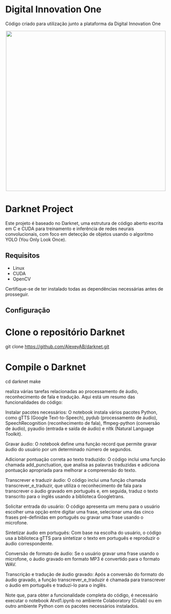 # Digital Innovation One

Código criado para utilização junto a plataforma da Digital Innovation One

<p align="center"><img src="./Logo.png" width="500"></p>

# Darknet Project

Este projeto é baseado no Darknet, uma estrutura de código aberto escrita em C e CUDA para treinamento e inferência de redes neurais convolucionais, com foco em detecção de objetos usando o algoritmo YOLO (You Only Look Once).

## Requisitos

- Linux
- CUDA
- OpenCV

Certifique-se de ter instalado todas as dependências necessárias antes de prosseguir.

## Configuração

# Clone o repositório Darknet
git clone https://github.com/AlexeyAB/darknet.git

# Compile o Darknet
cd darknet
make


realiza várias tarefas relacionadas ao processamento de áudio, reconhecimento de fala e tradução. Aqui está um resumo das funcionalidades do código:

Instalar pacotes necessários: O notebook instala vários pacotes Python, como gTTS (Google Text-to-Speech), pydub (processamento de áudio), SpeechRecognition (reconhecimento de fala), ffmpeg-python (conversão de áudio), pyaudio (entrada e saída de áudio) e nltk (Natural Language Toolkit).

Gravar áudio: O notebook define uma função record que permite gravar áudio do usuário por um determinado número de segundos.

Adicionar pontuação correta ao texto traduzido: O código inclui uma função chamada add_punctuation, que analisa as palavras traduzidas e adiciona pontuação apropriada para melhorar a compreensão do texto.

Transcrever e traduzir áudio: O código inclui uma função chamada transcrever_e_traduzir, que utiliza o reconhecimento de fala para transcrever o áudio gravado em português e, em seguida, traduz o texto transcrito para o inglês usando a biblioteca Googletrans.

Solicitar entrada do usuário: O código apresenta um menu para o usuário escolher uma opção entre digitar uma frase, selecionar uma das cinco frases pré-definidas em português ou gravar uma frase usando o microfone.

Sintetizar áudio em português: Com base na escolha do usuário, o código usa a biblioteca gTTS para sintetizar o texto em português e reproduzir o áudio correspondente.

Conversão de formato de áudio: Se o usuário gravar uma frase usando o microfone, o áudio gravado em formato MP3 é convertido para o formato WAV.

Transcrição e tradução de áudio gravado: Após a conversão do formato do áudio gravado, a função transcrever_e_traduzir é chamada para transcrever o áudio em português e traduzi-lo para o inglês.

Note que, para obter a funcionalidade completa do código, é necessário executar o notebook Atvd1.ipynb no ambiente Colaboratory (Colab) ou em outro ambiente Python com os pacotes necessários instalados.
